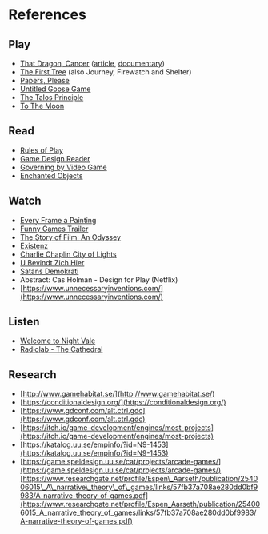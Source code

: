 # References

## Play

* [That Dragon, Cancer](http://www.thatdragoncancer.com/) \([article](https://www.wired.com/2016/01/that-dragon-cancer/), [documentary](http://www.thankyouforplayingfilm.com/)\)
* [The First Tree](https://store.steampowered.com/app/555150/The_First_Tree/) \(also Journey, Firewatch and Shelter\)
* [Papers, Please](https://papersplea.se/)
* [Untitled Goose Game](https://goose.game/)
* [The Talos Principle](https://store.steampowered.com/app/257510/The_Talos_Principle/)
* [To The Moon](https://store.steampowered.com/app/206440/To_the_Moon/)

## Read

* [Rules of Play](https://en.wikipedia.org/wiki/Rules_of_Play)
* [Game Design Reader](https://www.adlibris.com/se/e-bok/game-design-reader-9780262303170)
* [Governing by Video Game](https://onezero.medium.com/governing-by-video-game-b8c7a82fdfbd)
* [Enchanted Objects](https://www.goodreads.com/book/show/18143776-enchanted-objects)

## Watch

* [Every Frame a Painting](https://www.youtube.com/user/everyframeapainting)
* [Funny Games Trailer](https://www.youtube.com/watch?v=_3o49aoh8t8&t=41s)
* [The Story of Film: An Odyssey](https://www.imdb.com/title/tt2044056/)
* [Existenz](https://youtu.be/IEuykd38iNE)
* [Charlie Chaplin City of Lights](https://www.youtube.com/watch?v=TkF1we_DeCQ)
* [U Bevindt Zich Hier](https://vimeo.com/62416902)
* [Satans Demokrati](https://www.youtube.com/watch?v=U49Gm0K-dds)
* Abstract: Cas Holman - Design for Play \(Netflix\)
* [https://www.unnecessaryinventions.com/](https://www.unnecessaryinventions.com/)

## Listen

* [Welcome to Night Vale](https://podcasts.apple.com/us/podcast/welcome-to-night-vale/id536258179?mt=2)
* [Radiolab - The Cathedral](https://www.wnycstudios.org/podcasts/radiolab/articles/cathedral)

## Research

* [http://www.gamehabitat.se/](http://www.gamehabitat.se/)
* [https://conditionaldesign.org/](https://conditionaldesign.org/)
* [https://www.gdconf.com/alt.ctrl.gdc](https://www.gdconf.com/alt.ctrl.gdc)
* [https://itch.io/game-development/engines/most-projects](https://itch.io/game-development/engines/most-projects)
* [https://katalog.uu.se/empinfo/?id=N9-1453](https://katalog.uu.se/empinfo/?id=N9-1453)
* [https://game.speldesign.uu.se/cat/projects/arcade-games/](https://game.speldesign.uu.se/cat/projects/arcade-games/)[https://www.researchgate.net/profile/Espen\_Aarseth/publication/254006015\_A\_narrative\_theory\_of\_games/links/57fb37a708ae280dd0bf9983/A-narrative-theory-of-games.pdf](https://www.researchgate.net/profile/Espen_Aarseth/publication/254006015_A_narrative_theory_of_games/links/57fb37a708ae280dd0bf9983/A-narrative-theory-of-games.pdf)


